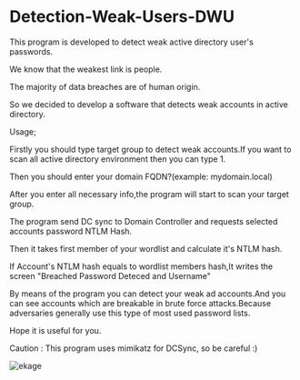 # Detection-Weak-Users-DWU
This program is developed to detect weak active directory user's passwords.

We know that the weakest link is people.

The majority of data breaches are of human origin.

So we decided to develop a software that detects weak accounts in active directory.

Usage;

Firstly you should type target group to detect weak accounts.If you want to scan all active directory environment then you can type 1.

Then you should enter your domain FQDN?(example: mydomain.local)

After you enter all necessary info,the program will start to scan your target group.

The program send DC sync to Domain Controller and requests selected accounts password NTLM Hash.

Then it takes first member of your wordlist and calculate it's NTLM hash.

If Account's NTLM hash equals to wordlist members hash,It writes the screen "Breached Password Deteced and Username"

By means of the program you can detect your weak ad accounts.And you can see  accounts which are breakable in brute force attacks.Because adversaries generally use this type of most used password lists.

Hope it is useful for you.

Caution : This program uses mimikatz for DCSync, so be careful :)

![ekage](https://user-images.githubusercontent.com/14946224/198968496-0a4ddc6d-2e88-4634-9f11-e7559a411733.png)
